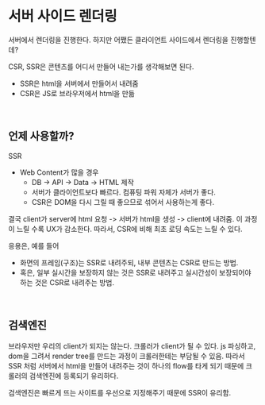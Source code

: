 # 서버 사이드 렌더링

서버에서 렌더링을 진행한다. 하지만 어쨌든 클라이언트 사이드에서 렌더링을 진행할텐데?

CSR, SSR은 콘텐츠를 어디서 만들어 내는가를 생각해보면 된다.

- SSR은 html을 서버에서 만들어서 내려줌
- CSR은 JS로 브라우저에서 html을 만듦

<br/>

## 언제 사용할까?

SSR

- Web Content가 많을 경우
  - DB -> API -> Data -> HTML 제작
  - 서버가 클라이언트보다 빠르다. 컴퓨팅 파워 자체가 서버가 좋다.
  - CSR은 DOM을 다시 그릴 때 좋으므로 섞어서 사용하는게 좋다.

결국 client가 server에 html 요청 -> 서버가 html을 생성 -> client에 내려줌. 이 과정이 느릴 수록 UX가 감소한다. 따라서, CSR에 비해 최초 로딩 속도는 느릴 수 있다.

응용은, 예를 들어

- 화면의 프레임(구조)는 SSR로 내려주되, 내부 콘텐츠는 CSR로 만드는 방법.
- 혹은, 일부 실시간을 보장하지 않는 것은 SSR로 내려주고 실시간성이 보장되어야 하는 것은 CSR로 내려주는 방법.

<br/>

## 검색엔진

브라우저만 우리의 client가 되지는 않는다. 크롤러가 client가 될 수 있다. js 파싱하고, dom을 그려서 render tree를 만드는 과정이 크롤러한테는 부담될 수 있음. 따라서 SSR 처럼 서버에서 html을 만들어 내려주는 것이 하나의 flow를 타게 되기 때문에 크롤러의 검색엔진에 등록되기 유리하다.

검색엔진은 빠르게 뜨는 사이트를 우선으로 지정해주기 때문에 SSR이 유리함.
